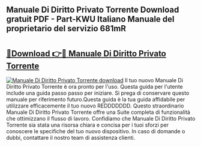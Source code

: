 ## Manuale Di Diritto Privato Torrente Download gratuit PDF - Part-KWU Italiano Manuale del proprietario del servizio 681mR

# <h2><a href="http://dfb8vq.blite.top/?on=Manuale+Di+Diritto+Privato+Torrente">🔗Download 👉🔴 Manuale Di Diritto Privato Torrente</a></h2>

[![Manuale Di Diritto Privato Torrente download](https://i.imgur.com/lujVjoI.png)](http://dfb8vq.blite.top/?on=Manuale+Di+Diritto+Privato+Torrente)
Il tuo nuovo Manuale Di Diritto Privato Torrente è ora pronto per l'uso. Questa guida per l'utente include una guida passo passo per iniziare. Si prega di conservare questo manuale per riferimento futuro.Questa guida è la tua guida affidabile per utilizzare efficacemente il tuo nuovo REDDDDDDD. Questo straordinario Manuale Di Diritto Privato Torrente offre una Suite completa di funzionalità che ottimizzano il flusso di lavoro. Confidiamo che Manuale Di Diritto Privato Torrente sia stata una risorsa chiara e concisa per i tuoi sforzi per conoscere le specifiche del tuo nuovo dispositivo. In caso di domande o dubbi, contattare il nostro team di assistenza clienti.
